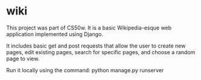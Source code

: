 # wiki
This project was part of CS50w. It is a basic Wikipedia-esque web application implemented using Django.

It includes basic get and post requests that allow the user to create new pages, edit existing pages, 
search for specific pages, and choose a random page to view. 

Run it locally using the command: 
python manage.py runserver
